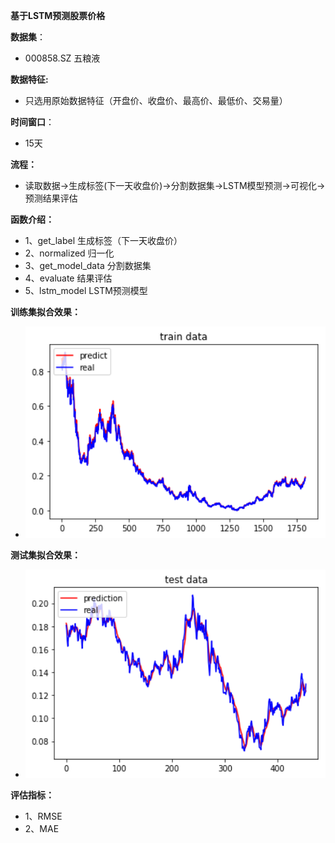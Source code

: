 **基于LSTM预测股票价格**

**数据集**：
+ 000858.SZ 五粮液

**数据特征:**
+ 只选用原始数据特征（开盘价、收盘价、最高价、最低价、交易量）

**时间窗口**：
+ 15天

**流程：**
+ 读取数据->生成标签(下一天收盘价)->分割数据集->LSTM模型预测->可视化->预测结果评估


**函数介绍：**
+ 1、get_label 生成标签（下一天收盘价）
+ 2、normalized 归一化
+ 3、get_model_data 分割数据集
+ 4、evaluate 结果评估
+ 5、lstm_model LSTM预测模型


**训练集拟合效果：**
+ <img src="https://github.com/jiwawa112/Financial-Prediction/raw/master/Financial-Prediction-LSTM/images/train_pred.png" width="500">

**测试集拟合效果：**
+ <img src="https://github.com/jiwawa112/Financial-Prediction/raw/master/Financial-Prediction-LSTM/images/test_pred.png" width="500">

**评估指标：**
+ 1、RMSE
+ 2、MAE
